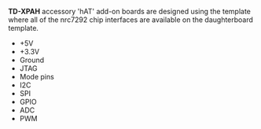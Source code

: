 **TD-XPAH** accessory 'hAT' add-on boards are designed using the template where all of the nrc7292 chip interfaces are available on the daughterboard template.

- +5V 
- +3.3V
- Ground
- JTAG
- Mode pins
- I2C
- SPI
- GPIO
- ADC
- PWM
